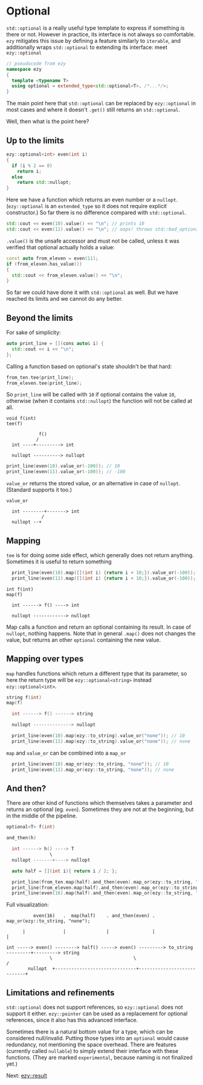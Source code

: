 # Optional

`std::optional` is a really useful type template to express if something is there or not. However in practice,
its interface is not always so comfortable. `ezy` mitigates this issue by defining a feature similarly to
`iterable`, and additionally wraps `std::optional` to extending its interface: meet `ezy::optional`

```cpp
// pseudocode from ezy
namespace ezy
{
  template <typename T>
  using optional = extended_type<std::optional<T>, /*...*/>;
}
```

The main point here that `std::optional` can be replaced by `ezy::optional` in most cases and where it doesn't
`.get()` still returns an `std::optional`.

Well, then what is the point here?

## Up to the limits

```cpp
ezy::optional<int> even(int i)
{
  if (i % 2 == 0)
    return i;
  else
    return std::nullopt;
}
```

Here we have a function which returns an even number or a `nullopt`.
(`ezy::optional` is an `extended_type` so it does not require explicit constructor.)
So far there is no difference compared with `std::optional`.

```cpp
std::cout << even(10).value() << "\n"; // prints 10
std::cout << even(11).value() << "\n"; // oops! throws std::bad_optional_access
```

`.value()` is the unsafe accessor and must not be called, unless it was verified that optional actually holds
a value:

```cpp
const auto from_eleven = even(11);
if (from_eleven.has_value())
{
  std::cout << from_eleven.value() << "\n";
}
```

So far we could have done it with `std::optional` as well. But we have reached its limits and we cannot do any better.

## Beyond the limits

For sake of simplicity:

```cpp
auto print_line = [](cons auto& i) {
  std::cout << i << "\n";
};
```

Calling a function based on optional's state shouldn't be that hard:

```cpp
from_ten.tee(print_line);
from_eleven.tee(print_line);
```

So `print_line` will be called with `10` if optional contains the value `10`, otherwise (when it contains
`std::nullopt`) the function will not be called at all.

```
void f(int)
tee(f)

            f()
           /
  int ----+---------> int

  nullopt ----------> nullopt
```

```cpp
print_line(even(10).value_or(-100)); // 10
print_line(even(11).value_or(-100)); // -100
```

`value_or` returns the stored value, or an alternative in case of `nullopt`. (Standard supports it too.)

```
value_or

  int --------+-------> int
             /
  nullopt --+
```

## Mapping

`tee` is for doing some side effect, which generally does not return anything. Sometimes it is
useful to return something

```cpp
  print_line(even(10).map([](int i) {return i + 10;}).value_or(-100)); // 20
  print_line(even(11).map([](int i) {return i + 10;}).value_or(-100)); // -100
```

```
int f(int)
map(f)

  int ------> f() ----> int

  nullopt ------------> nullopt
```

Map calls a function and return an optional containing its result. In case of `nullopt`, nothing happens.
Note that in general `.map()` does not changes the value, but returns an other `optional` containing the new
value.

## Mapping over types

`map` handles functions which return a different type that its parameter, so here the return type will be
`ezy::optional<string>` instead `ezy::optional<int>`.

```cpp
string f(int)
map(f)

  int ------> f() ------> string

  nullopt --------------> nullopt
```

```cpp
  print_line(even(10).map(ezy::to_string).value_or("none")); // 10
  print_line(even(11).map(ezy::to_string).value_or("none")); // none
```

`map` and `value_or` can be combined into a `map_or`

```cpp
  print_line(even(10).map_or(ezy::to_string, "none")); // 10
  print_line(even(11).map_or(ezy::to_string, "none")); // none
```

## And then?

There are other kind of functions which themselves takes a parameter and returns an optional (eg. `even`).
Sometimes they are not at the beginning, but in the middle of the pipeline.

```cpp
optional<T> f(int)

and_then(h)

  int ------> h() ----> T
                \
  nullopt -------+----> nullopt
```
```cpp
  auto half = [](int i){ return i / 2; };

  print_line(from_ten.map(half).and_then(even).map_or(ezy::to_string, "none")); // none
  print_line(from_eleven.map(half).and_then(even).map_or(ezy::to_string, "none")); // none
  print_line(even(16).map(half).and_then(even).map_or(ezy::to_string, "none")); // 8
```

Full visualization:
```
          even(16)   .  map(half)    . and_then(even) . map_or(ezy::to_string, "none");

      |              |               |                |                                |

int -----> even() --------> half() -----> even() ---------> to_string ---------+---------> string
                \                              \                              /
        nullopt  +------------------------------+----------------------------+
```

## Limitations and refinements

`std::optional` does not support references, so `ezy::optional` does not support it either. `ezy::pointer` can
be used as a replacement for optional references, since it also has this advanced interface.

Sometimes there is a natural bottom value for a type, which can be considered null/invalid. Putting those
types into an `optional` would cause redundancy, not mentioning the space overhead. There are features
(currently called `nullable`) to simply extend their interface with these functions. (They are marked
`experimental`, because naming is not finalized yet.)

Next: [ezy::result](07_result.md)
